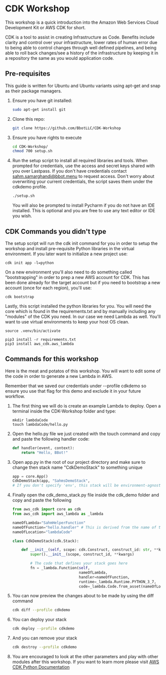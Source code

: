 # CDK Workshop

This workshop is a quick introduction into the Amazon Web Services Cloud Development Kit or AWS CDK for short.

CDK is a tool to assist in creating Infrastructure as Code. Benefits include clarity and control over your infrastructure, lower rates of human error due to being able to control changes through
well defined pipelines, and being able to roll back changes/see a history of the infrastructure by keeping it in a repository the same as you would application code.

## Pre-requisites

This guide is written for Ubuntu and Ubuntu variants using apt-get and snap as their package managers.

1. Ensure you have git installed:

    ```bash
    sudo apt-get install git
    ```

2. Clone this repo:

    ```bash
    git clone https://github.com/BbotLLC/CDK-Workshop
    ```

3. Ensure you have rights to execute

    ```bash
    cd CDK-Workshop/
    chmod 700 setup.sh
    ```

4. Run the setup script to install all required libraries and tools. When prompted for credentials, use the access and secret keys shared with you over Lastpass. If you don't have credentials contact sahm.samarghandi@bbot.menu to request access. Don't worry about overwriting your current credentials, the script saves them under the cdkdemo profile.

    ```bash
    ./setup.sh
    ```
    You will also be prompted to install Pycharm if you do not have an IDE installed. This is optional and you are free to use any text editor or IDE you wish.

## CDK Commands you didn't type

The setup script will run the cdk init command for you in order to setup the workshop and install pre-requisite Python libraries in the virtual environment.
If you later want to initialize a new project use:
```
cdk init app -l=python
```

On a new environment you'll also need to do something called "bootstrapping" in order to prep a new AWS account for CDK. This has been done already for the target account but if you need to bootstrap a new account (once for each region), you'll use:
```
cdk bootstrap
```

Lastly, this script installed the python libraries for you. You will need the core which is found in the requirements.txt and by manually including any "modules" of the CDK you need. In our case we need Lambda as well. You'll want to use virtual environments to keep your host OS clean. 
```
source .venv/bin/activate

pip3 install -r requirements.txt
pip3 install aws_cdk.aws_lambda
```

## Commands for this workshop

Here is the meat and potatos of this workshop. You will want to edit some of the code in order to generate a new Lambda in AWS.

Remember that we saved our credentials under --profile cdkdemo so ensure you use that flag for this demo and exclude it in your future workflow. 

1. The first thing we will do is create an example Lambda to deploy. Open a terminal inside the CDK-Workshop folder and type:
    ```
    mkdir lambdaCode
    touch lambdaCode/hello.py
    ```

2. Open the hello.py file we just created with the touch command and copy and paste the following handler code:
    ```python
    def handler(event, context):
        return "Hello, BBot!"
    ```
3. Open app.py in the root of our project directory and make sure to change then stack name "CdkDemoStack" to something unique

    ```python
    app = core.App()
    CdkDemoStack(app, "SahmsDemoStack",
    # If you don't specify 'env', this stack will be environment-agnostic.
    ```
4. Finally open the cdk_demo_stack.py file inside the cdk_demo folder and copy and paste the following

    ```python
    from aws_cdk import core as cdk
    from aws_cdk import aws_lambda as _lambda

    nameOfLambda="SahmHelperFunction"
    nameOfFunction="hello.handler" # This is derived from the name of the file inside the Lambda (hello.py) and the function we are calling (handler)
    nameOfLocation="lambdaCode"

    class CdkDemoStack(cdk.Stack):

        def __init__(self, scope: cdk.Construct, construct_id: str, **kwargs) -> None:
            super().__init__(scope, construct_id, **kwargs)

            # The code that defines your stack goes here
            fn = _lambda.Function(self, 
                                  nameOfLambda, 
                                  handler=nameOfFunction, 
                                  runtime=_lambda.Runtime.PYTHON_3_7,
                                  code=_lambda.Code.from_asset(nameOfLocation))
    ```

5. You can now preview the changes about to be made by using the diff command

    ```bash
    cdk diff --profile cdkdemo
    ```

6. You can deploy your stack

    ```bash
    cdk deploy --profile cdkdemo
    ```

7. And you can remove your stack

    ```bash
    cdk destroy --profile cdkdemo
    ```

8. You are encouraged to look at the other parameters and play with other modules after this workshop. If you want to learn more please visit [AWS CDK Python Documentation](https://docs.aws.amazon.com/cdk/api/latest/python/aws_cdk.aws_lambda/README.html)